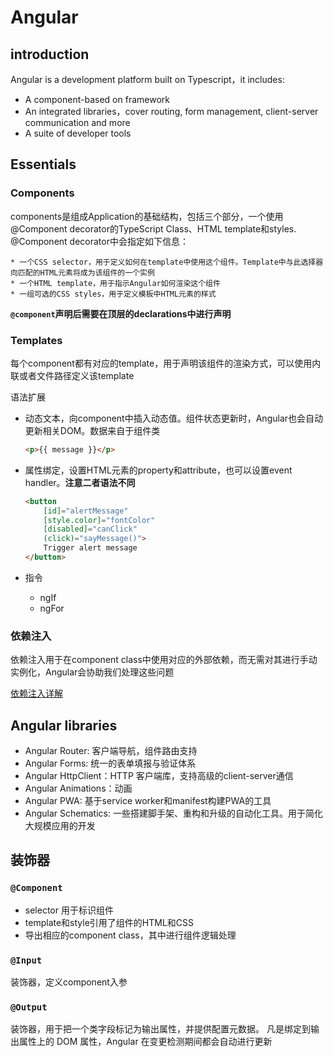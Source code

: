 # Angular

## introduction

Angular is a development platform built on Typescript，it includes:

* A component-based on framework
* An integrated libraries，cover routing, form management, client-server communication and more
* A suite of developer tools

## Essentials

### Components

components是组成Application的基础结构，包括三个部分，一个使用@Component decorator的TypeScript Class、HTML template和styles. @Component decorator中会指定如下信息：

    * 一个CSS selector，用于定义如何在template中使用这个组件。Template中与此选择器向匹配的HTML元素将成为该组件的一个实例
    * 一个HTML template，用于指示Angular如何渲染这个组件
    * 一组可选的CSS styles，用于定义模板中HTML元素的样式

**`@component`声明后需要在顶层的declarations中进行声明**
    
### Templates

每个component都有对应的template，用于声明该组件的渲染方式，可以使用内联或者文件路径定义该template

语法扩展

* 动态文本，向component中插入动态值。组件状态更新时，Angular也会自动更新相关DOM。数据来自于组件类

    ```html
    <p>{{ message }}</p>
    ```

* 属性绑定，设置HTML元素的property和attribute，也可以设置event handler。**注意二者语法不同**

    ```html
    <button
        [id]="alertMessage"
        [style.color]="fontColor"
        [disabled]="canClick"
        (click)="sayMessage()">
        Trigger alert message
    </button>
    ```

* 指令

    * ngIf
    * ngFor

### 依赖注入

依赖注入用于在component class中使用对应的外部依赖，而无需对其进行手动实例化，Angular会协助我们处理这些问题

[依赖注入详解](https://zhuanlan.zhihu.com/p/113299696)

## Angular libraries

* Angular Router: 客户端导航，组件路由支持
* Angular Forms: 统一的表单填报与验证体系
* Angular HttpClient：HTTP 客户端库，支持高级的client-server通信
* Angular Animations：动画
* Angular PWA: 基于service worker和manifest构建PWA的工具
* Angular Schematics: 一些搭建脚手架、重构和升级的自动化工具。用于简化大规模应用的开发

## 装饰器

### `@Component`

* selector 用于标识组件
* template和style引用了组件的HTML和CSS
* 导出相应的component class，其中进行组件逻辑处理

### `@Input`

装饰器，定义component入参

### `@Output`

装饰器，用于把一个类字段标记为输出属性，并提供配置元数据。 凡是绑定到输出属性上的 DOM 属性，Angular 在变更检测期间都会自动进行更新
